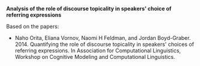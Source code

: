 <b>Analysis of the role of discourse topicality  in speakers' choice of referring expressions</b>

Based on the papers:<br>
<ul>
<li>
Naho Orita, Eliana Vornov, Naomi H Feldman, and Jordan Boyd-Graber. 2014. Quantifying the role of discourse topicality in speakers' choices of referring
expressions. In Association for Computational Linguistics, Workshop on Cognitive Modeling and Computational Linguistics.
</li>
</ul>
